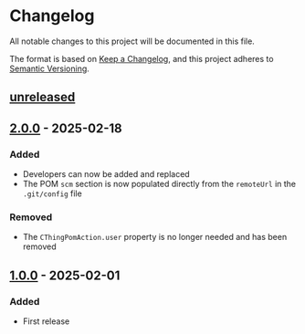 # Changelog

All notable changes to this project will be documented in this file.

The format is based on [Keep a Changelog](https://keepachangelog.com/en/1.0.0/),
and this project adheres to [Semantic Versioning](https://semver.org/spec/v2.0.0.html).

## [unreleased]

## [2.0.0] - 2025-02-18

### Added

- Developers can now be added and replaced
- The POM `scm` section is now populated directly from the `remoteUrl` in the
  `.git/config` file

### Removed

- The `CThingPomAction.user` property is no longer needed and has been removed 

## [1.0.0] - 2025-02-01

### Added

- First release

[unreleased]: https://github.com/cthing/gradle-cthing-publishing/compare/2.0.0...HEAD
[2.0.0]: https://github.com/cthing/gradle-cthing-publishing/releases/tag/2.0.0
[1.0.0]: https://github.com/cthing/gradle-cthing-publishing/releases/tag/1.0.0
